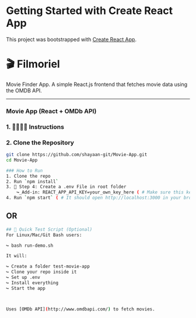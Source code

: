 # Getting Started with Create React App

This project was bootstrapped with [Create React App](https://github.com/facebook/create-react-app).

# 🎬 Filmoriel
Movie Finder App.
A simple React.js frontend that fetches movie data using the OMDB API.

---

### Movie App (React + OMDb API)

### 1. 👨🏻‍🏫📎 Instructions 

### 2. Clone the Repository
```bash
git clone https://github.com/shayaan-git/Movie-App.git
cd Movie-App

### How to Run
1. Clone the repo
2. Run `npm install`
3. 🔐 Step 4: Create a .env File in root folder
    ↪_Add-in: REACT_APP_API_KEY=your_own_key_here ( # Make sure this key matches your actual API key.)
4. Run `npm start` ( # It should open http://localhost:3000 in your browser with your app running!)


```
## OR
```bash
## 🔧 Quick Test Script (Optional)
For Linux/Mac/Git Bash users:

↪ bash run-demo.sh

It will:

↪ Create a folder test-movie-app
↪ Clone your repo inside it
↪ Set up .env
↪ Install everything
↪ Start the app



Uses [OMDb API](http://www.omdbapi.com/) to fetch movies.
